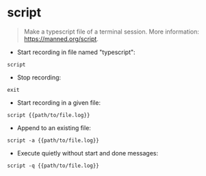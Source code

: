 # script

> Make a typescript file of a terminal session.
> More information: <https://manned.org/script>.

- Start recording in file named "typescript":

`script`

- Stop recording:

`exit`

- Start recording in a given file:

`script {{path/to/file.log}}`

- Append to an existing file:

`script -a {{path/to/file.log}}`

- Execute quietly without start and done messages:

`script -q {{path/to/file.log}}`
